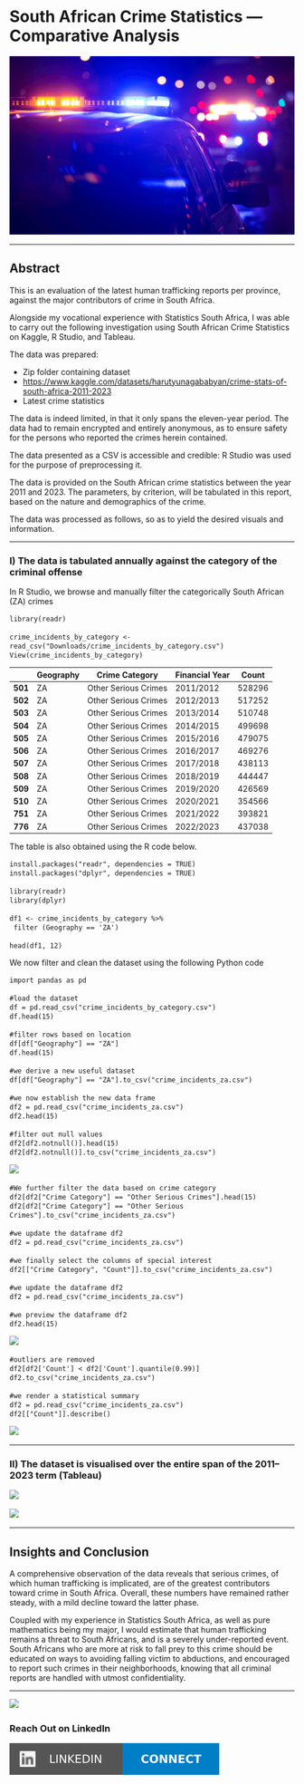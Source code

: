 # South African Crime Statistics — Comparative Analysis

![](https://github.com/msizimkhize/-South-African-Crime-Statistics-Comparative-Analysis-Project/blob/main/IMG/SAPS.png?raw=true)

***
## Abstract
This is an evaluation of the latest human trafficking reports per province, against the major contributors of crime in South Africa.

Alongside my vocational experience with Statistics South Africa, I was able to carry out the following investigation using South African Crime Statistics on Kaggle, R Studio, and Tableau.

The data was prepared:

- Zip folder containing dataset
- https://www.kaggle.com/datasets/harutyunagababyan/crime-stats-of-south-africa-2011-2023
- Latest crime statistics

The data is indeed limited, in that it only spans the eleven-year period. The data had to remain encrypted and entirely anonymous, as to ensure safety for the persons who reported the crimes herein contained.

The data presented as a CSV is accessible and credible: R Studio was used for the purpose of preprocessing it.

The data is provided on the South African crime statistics between the year 2011 and 2023. The parameters, by criterion, will be tabulated in this report, based on the nature and demographics of the crime.

The data was processed as follows, so as to yield the desired visuals and information.
***
### I) The data is tabulated annually against the category of the criminal offense

In R Studio, we browse and manually filter the categorically South African (ZA) crimes

```
library(readr)

crime_incidents_by_category <- read_csv("Downloads/crime_incidents_by_category.csv")
View(crime_incidents_by_category) 
```
|     |Geography|Crime Category|Financial Year|Count|
|-----|-----|-----|-----|-----|
|**501**|ZA|Other Serious Crimes|2011/2012|528296|
|**502**|ZA|Other Serious Crimes|2012/2013|517252|
|**503**|ZA|Other Serious Crimes|2013/2014|510748|
|**504**|ZA|Other Serious Crimes|2014/2015|499698|
|**505**|ZA|Other Serious Crimes|2015/2016|479075|
|**506**|ZA|Other Serious Crimes|2016/2017|469276|
|**507**|ZA|Other Serious Crimes|2017/2018|438113|
|**508**|ZA|Other Serious Crimes|2018/2019|444447|
|**509**|ZA|Other Serious Crimes|2019/2020|426569|
|**510**|ZA|Other Serious Crimes|2020/2021|354566|
|**751**|ZA|Other Serious Crimes|2021/2022|393821|
|**776**|ZA|Other Serious Crimes|2022/2023|437038|

The table is also obtained using the R code below.
```
install.packages("readr", dependencies = TRUE)
install.packages("dplyr", dependencies = TRUE)

library(readr)
library(dplyr)

df1 <- crime_incidents_by_category %>%
 filter (Geography == 'ZA')

head(df1, 12)
```

We now filter and clean the dataset using the following Python code

```
import pandas as pd

#load the dataset
df = pd.read_csv("crime_incidents_by_category.csv")
df.head(15)

#filter rows based on location
df[df["Geography"] == "ZA"]
df.head(15)

#we derive a new useful dataset
df[df["Geography"] == "ZA"].to_csv("crime_incidents_za.csv")

#we now establish the new data frame
df2 = pd.read_csv("crime_incidents_za.csv")
df2.head(15)

#filter out null values
df2[df2.notnull()].head(15)
df2[df2.notnull()].to_csv("crime_incidents_za.csv")
```

![](https://github.com/msizimkhize/South-African-Crime-Statistics-Comparative-Analysis-Project/blob/main/IMG/7_01_04_47.png?raw=true)

```
#We further filter the data based on crime category
df2[df2["Crime Category"] == "Other Serious Crimes"].head(15)
df2[df2["Crime Category"] == "Other Serious Crimes"].to_csv("crime_incidents_za.csv")

#we update the dataframe df2
df2 = pd.read_csv("crime_incidents_za.csv")

#we finally select the columns of special interest
df2[["Crime Category", "Count"]].to_csv("crime_incidents_za.csv")

#we update the dataframe df2
df2 = pd.read_csv("crime_incidents_za.csv")

#we preview the dataframe df2
df2.head(15)
```
![](https://github.com/msizimkhize/South-African-Crime-Statistics-Comparative-Analysis-Project/blob/main/IMG/7_04_08_42.png?raw=true)

```
#outliers are removed
df2[df2['Count'] < df2['Count'].quantile(0.99)]
df2.to_csv("crime_incidents_za.csv")

#we render a statistical summary
df2 = pd.read_csv("crime_incidents_za.csv")
df2[["Count"]].describe()
```

![](https://github.com/msizimkhize/South-African-Crime-Statistics-Comparative-Analysis-Project/blob/main/IMG/400989899-80a272bb-5e37-4cd4-8508-3efaa0c59279.png?raw=true)

***
### II) The dataset is visualised over the entire span of the 2011–2023 term (**Tableau**)

![](https://github.com/msizimkhize/South-African-Crime-Statistics-Comparative-Analysis-Project/blob/main/IMG/1_mhBaXiczppWcKm6kfXsUog.png?raw=true)

![](https://github.com/msizimkhize/South-African-Crime-Statistics-Comparative-Analysis-Project/blob/main/IMG/1_6GeFBiJhKD6OGksRE1rSYw.png?raw=true)
***
## Insights and Conclusion

A comprehensive observation of the data reveals that serious crimes, of which human trafficking is implicated, are of the greatest contributors toward crime in South Africa. Overall, these numbers have remained rather steady, with a mild decline toward the latter phase.

Coupled with my experience in Statistics South Africa, as well as pure mathematics being my major, I would estimate that human trafficking remains a threat to South Africans, and is a severely under-reported event. South Africans who are more at risk to fall prey to this crime should be educated on ways to avoiding falling victim to abductions, and encouraged to report such crimes in their neighborhoods, knowing that all criminal reports are handled with utmost confidentiality.
***

![](https://github.com/msizimkhize/South-African-Crime-Statistics-Comparative-Analysis-Project/blob/main/IMG/F7379CRZGZ4Z.jpeg?raw=true)

### Reach Out on LinkedIn

[![](https://raw.githubusercontent.com/msizimkhize/-South-African-Crime-Statistics-Comparative-Analysis-Project/1f3d9ebec740ae97c9ac54fcd63315042bd8cc68/IMG/68747470733a2f2f696d672e736869656c64732e696f2f62616467652f4c696e6b6564496e2d436f6e6e6563742d626c75653f7374796c653d666f722d7468652d6261646765266c6f676f3d6c696e6b6564696e.svg)](https://www.linkedin.com/in/msizimkhize/)
